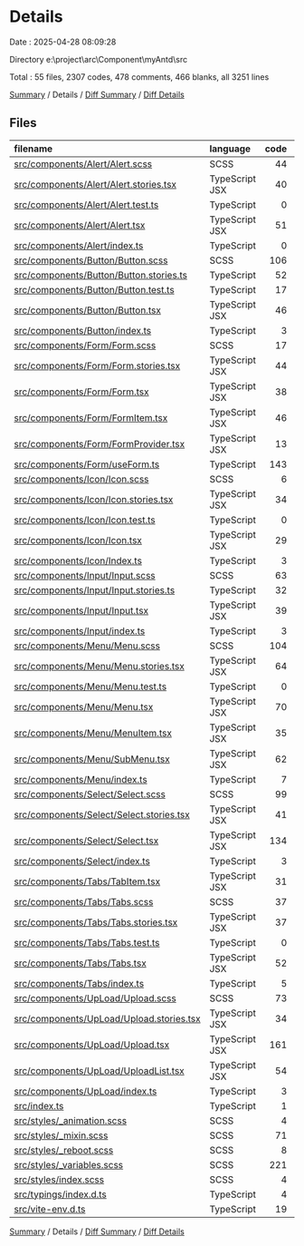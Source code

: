 # Details

Date : 2025-04-28 08:09:28

Directory e:\\project\\arc\\Component\\myAntd\\src

Total : 55 files,  2307 codes, 478 comments, 466 blanks, all 3251 lines

[Summary](results.md) / Details / [Diff Summary](diff.md) / [Diff Details](diff-details.md)

## Files
| filename | language | code | comment | blank | total |
| :--- | :--- | ---: | ---: | ---: | ---: |
| [src/components/Alert/Alert.scss](/src/components/Alert/Alert.scss) | SCSS | 44 | 0 | 6 | 50 |
| [src/components/Alert/Alert.stories.tsx](/src/components/Alert/Alert.stories.tsx) | TypeScript JSX | 40 | 0 | 6 | 46 |
| [src/components/Alert/Alert.test.ts](/src/components/Alert/Alert.test.ts) | TypeScript | 0 | 0 | 1 | 1 |
| [src/components/Alert/Alert.tsx](/src/components/Alert/Alert.tsx) | TypeScript JSX | 51 | 0 | 9 | 60 |
| [src/components/Alert/index.ts](/src/components/Alert/index.ts) | TypeScript | 0 | 0 | 1 | 1 |
| [src/components/Button/Button.scss](/src/components/Button/Button.scss) | SCSS | 106 | 0 | 9 | 115 |
| [src/components/Button/Button.stories.ts](/src/components/Button/Button.stories.ts) | TypeScript | 52 | 1 | 9 | 62 |
| [src/components/Button/Button.test.ts](/src/components/Button/Button.test.ts) | TypeScript | 17 | 0 | 5 | 22 |
| [src/components/Button/Button.tsx](/src/components/Button/Button.tsx) | TypeScript JSX | 46 | 0 | 7 | 53 |
| [src/components/Button/index.ts](/src/components/Button/index.ts) | TypeScript | 3 | 0 | 1 | 4 |
| [src/components/Form/Form.scss](/src/components/Form/Form.scss) | SCSS | 17 | 0 | 1 | 18 |
| [src/components/Form/Form.stories.tsx](/src/components/Form/Form.stories.tsx) | TypeScript JSX | 44 | 0 | 5 | 49 |
| [src/components/Form/Form.tsx](/src/components/Form/Form.tsx) | TypeScript JSX | 38 | 0 | 5 | 43 |
| [src/components/Form/FormItem.tsx](/src/components/Form/FormItem.tsx) | TypeScript JSX | 46 | 1 | 8 | 55 |
| [src/components/Form/FormProvider.tsx](/src/components/Form/FormProvider.tsx) | TypeScript JSX | 13 | 0 | 4 | 17 |
| [src/components/Form/useForm.ts](/src/components/Form/useForm.ts) | TypeScript | 143 | 8 | 28 | 179 |
| [src/components/Icon/Icon.scss](/src/components/Icon/Icon.scss) | SCSS | 6 | 0 | 2 | 8 |
| [src/components/Icon/Icon.stories.tsx](/src/components/Icon/Icon.stories.tsx) | TypeScript JSX | 34 | 0 | 6 | 40 |
| [src/components/Icon/Icon.test.ts](/src/components/Icon/Icon.test.ts) | TypeScript | 0 | 0 | 1 | 1 |
| [src/components/Icon/Icon.tsx](/src/components/Icon/Icon.tsx) | TypeScript JSX | 29 | 0 | 7 | 36 |
| [src/components/Icon/Index.ts](/src/components/Icon/Index.ts) | TypeScript | 3 | 0 | 3 | 6 |
| [src/components/Input/Input.scss](/src/components/Input/Input.scss) | SCSS | 63 | 0 | 8 | 71 |
| [src/components/Input/Input.stories.ts](/src/components/Input/Input.stories.ts) | TypeScript | 32 | 0 | 8 | 40 |
| [src/components/Input/Input.tsx](/src/components/Input/Input.tsx) | TypeScript JSX | 39 | 3 | 5 | 47 |
| [src/components/Input/index.ts](/src/components/Input/index.ts) | TypeScript | 3 | 0 | 2 | 5 |
| [src/components/Menu/Menu.scss](/src/components/Menu/Menu.scss) | SCSS | 104 | 0 | 4 | 108 |
| [src/components/Menu/Menu.stories.tsx](/src/components/Menu/Menu.stories.tsx) | TypeScript JSX | 64 | 0 | 5 | 69 |
| [src/components/Menu/Menu.test.ts](/src/components/Menu/Menu.test.ts) | TypeScript | 0 | 2 | 2 | 4 |
| [src/components/Menu/Menu.tsx](/src/components/Menu/Menu.tsx) | TypeScript JSX | 70 | 0 | 9 | 79 |
| [src/components/Menu/MenuItem.tsx](/src/components/Menu/MenuItem.tsx) | TypeScript JSX | 35 | 0 | 3 | 38 |
| [src/components/Menu/SubMenu.tsx](/src/components/Menu/SubMenu.tsx) | TypeScript JSX | 62 | 0 | 8 | 70 |
| [src/components/Menu/index.ts](/src/components/Menu/index.ts) | TypeScript | 7 | 0 | 2 | 9 |
| [src/components/Select/Select.scss](/src/components/Select/Select.scss) | SCSS | 99 | 0 | 7 | 106 |
| [src/components/Select/Select.stories.tsx](/src/components/Select/Select.stories.tsx) | TypeScript JSX | 41 | 0 | 5 | 46 |
| [src/components/Select/Select.tsx](/src/components/Select/Select.tsx) | TypeScript JSX | 134 | 2 | 11 | 147 |
| [src/components/Select/index.ts](/src/components/Select/index.ts) | TypeScript | 3 | 0 | 2 | 5 |
| [src/components/Tabs/TabItem.tsx](/src/components/Tabs/TabItem.tsx) | TypeScript JSX | 31 | 0 | 4 | 35 |
| [src/components/Tabs/Tabs.scss](/src/components/Tabs/Tabs.scss) | SCSS | 37 | 0 | 3 | 40 |
| [src/components/Tabs/Tabs.stories.tsx](/src/components/Tabs/Tabs.stories.tsx) | TypeScript JSX | 37 | 0 | 4 | 41 |
| [src/components/Tabs/Tabs.test.ts](/src/components/Tabs/Tabs.test.ts) | TypeScript | 0 | 0 | 1 | 1 |
| [src/components/Tabs/Tabs.tsx](/src/components/Tabs/Tabs.tsx) | TypeScript JSX | 52 | 1 | 8 | 61 |
| [src/components/Tabs/index.ts](/src/components/Tabs/index.ts) | TypeScript | 5 | 0 | 2 | 7 |
| [src/components/UpLoad/Upload.scss](/src/components/UpLoad/Upload.scss) | SCSS | 73 | 0 | 2 | 75 |
| [src/components/UpLoad/Upload.stories.tsx](/src/components/UpLoad/Upload.stories.tsx) | TypeScript JSX | 34 | 0 | 6 | 40 |
| [src/components/UpLoad/Upload.tsx](/src/components/UpLoad/Upload.tsx) | TypeScript JSX | 161 | 0 | 12 | 173 |
| [src/components/UpLoad/UploadList.tsx](/src/components/UpLoad/UploadList.tsx) | TypeScript JSX | 54 | 0 | 9 | 63 |
| [src/components/UpLoad/index.ts](/src/components/UpLoad/index.ts) | TypeScript | 3 | 0 | 1 | 4 |
| [src/index.ts](/src/index.ts) | TypeScript | 1 | 0 | 0 | 1 |
| [src/styles/\_animation.scss](/src/styles/_animation.scss) | SCSS | 4 | 0 | 0 | 4 |
| [src/styles/\_mixin.scss](/src/styles/_mixin.scss) | SCSS | 71 | 0 | 4 | 75 |
| [src/styles/\_reboot.scss](/src/styles/_reboot.scss) | SCSS | 8 | 424 | 131 | 563 |
| [src/styles/\_variables.scss](/src/styles/_variables.scss) | SCSS | 221 | 34 | 70 | 325 |
| [src/styles/index.scss](/src/styles/index.scss) | SCSS | 4 | 0 | 0 | 4 |
| [src/typings/index.d.ts](/src/typings/index.d.ts) | TypeScript | 4 | 1 | 2 | 7 |
| [src/vite-env.d.ts](/src/vite-env.d.ts) | TypeScript | 19 | 1 | 2 | 22 |

[Summary](results.md) / Details / [Diff Summary](diff.md) / [Diff Details](diff-details.md)